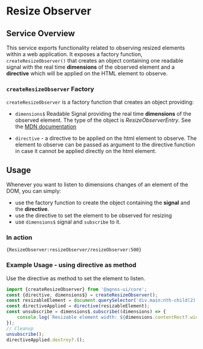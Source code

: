 # Resize Observer

## Service Overview

This service exports functionality related to observing resized elements within a web application. It exposes a factory function, `createResizeObserver()` that creates an object containing one readable signal with the real time **dimensions** of the observed element and a **directive** which will be applied on the HTML element to observe.

### `createResizeObserver` Factory

`createResizeObserver` is a factory function that creates an object providing:

- `dimensions$` Readable Signal providing the real time **dimensions** of the observed element. The type of the object is _ResizeObserverEntry_. See the [MDN documentation](https://developer.mozilla.org/en-US/docs/Web/API/ResizeObserverEntry)

- `directive` - a directive to be applied on the html element to observe. The element to observe can be passed as argument to the directive function in case it cannot be applied directly on the html element.

## Usage

Whenever you want to listen to dimensions changes of an element of the DOM, you can simply:

- use the factory function to create the object containing the **signal** and the **directive**.
- use the directive to set the element to be observed for resizing
- use `dimensions$` signal and `subscribe` to it.

### In action

```sample
{ResizeObserver:resizeObserver/resizeObserver:500}
```

### Example Usage - using directive as method

Use the directive as method to set the element to listen.

```typescript
import {createResizeObserver} from '@agnos-ui/core';
const {directive, dimensions$} = createResizeObserver();
const resizableElement = document.querySelector('div.main:nth-child(2)');
const directiveApplied = directive(resizableElement);
const unsubscribe = dimensions$.subscribe((dimensions) => {
	console.log(`Resizable element width: ${dimensions.contentRect?.width}`);
});
// Cleanup
unsubscribe();
directiveApplied.destroy?.();
```
